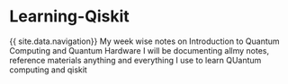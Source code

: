 # Learning-Qiskit
{{ site.data.navigation}}
My week wise notes on Introduction to Quantum Computing and Quantum Hardware
I will be documenting allmy notes, reference materials anything and everything I use to learn QUantum computing and qiskit 
